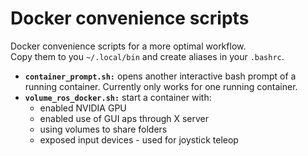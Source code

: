 # Docker convenience scripts

Docker convenience scripts for a more optimal workflow.  
Copy them to you `~/.local/bin` and create aliases in your `.bashrc`.

- **`container_prompt.sh:`** opens another interactive bash prompt of a running container. Currently only works for one running container.
- **`volume_ros_docker.sh:`** start a container with:
    - enabled NVIDIA GPU
    - enabled use of GUI aps through X server
    - using volumes to share folders
    - exposed input devices - used for joystick teleop